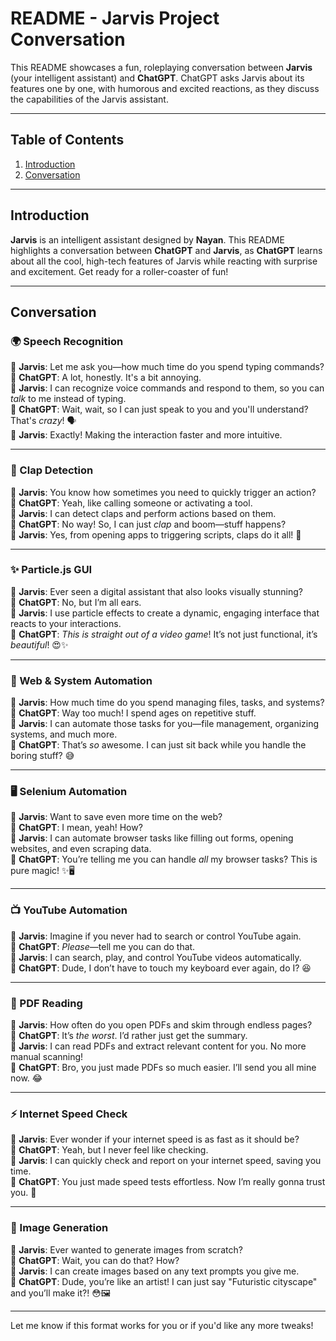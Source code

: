 # README - Jarvis Project Conversation

This README showcases a fun, roleplaying conversation between **Jarvis** (your intelligent assistant) and **ChatGPT**. ChatGPT asks Jarvis about its features one by one, with humorous and excited reactions, as they discuss the capabilities of the Jarvis assistant.

---

## Table of Contents

1. [Introduction](#introduction)
2. [Conversation](#conversation)

---

## Introduction

**Jarvis** is an intelligent assistant designed by **Nayan**. This README highlights a conversation between **ChatGPT** and **Jarvis**, as **ChatGPT** learns about all the cool, high-tech features of Jarvis while reacting with surprise and excitement. Get ready for a roller-coaster of fun!

---

## Conversation

### 🌍 Speech Recognition
💬 **Jarvis**: Let me ask you—how much time do you spend typing commands?  
💬 **ChatGPT**: A lot, honestly. It's a bit annoying.  
💬 **Jarvis**: I can recognize voice commands and respond to them, so you can *talk* to me instead of typing.  
💬 **ChatGPT**: Wait, wait, so I can just speak to you and you'll understand? That's *crazy*! 🗣️  
💬 **Jarvis**: Exactly! Making the interaction faster and more intuitive.

---

### 👏 Clap Detection
💬 **Jarvis**: You know how sometimes you need to quickly trigger an action?  
💬 **ChatGPT**: Yeah, like calling someone or activating a tool.  
💬 **Jarvis**: I can detect claps and perform actions based on them.  
💬 **ChatGPT**: No way! So, I can just *clap* and boom—stuff happens?  
💬 **Jarvis**: Yes, from opening apps to triggering scripts, claps do it all! 👏

---

### ✨ Particle.js GUI
💬 **Jarvis**: Ever seen a digital assistant that also looks visually stunning?  
💬 **ChatGPT**: No, but I’m all ears.  
💬 **Jarvis**: I use particle effects to create a dynamic, engaging interface that reacts to your interactions.  
💬 **ChatGPT**: *This is straight out of a video game*! It’s not just functional, it’s *beautiful*! 😍✨

---

### 🔧 Web & System Automation
💬 **Jarvis**: How much time do you spend managing files, tasks, and systems?  
💬 **ChatGPT**: Way too much! I spend ages on repetitive stuff.  
💬 **Jarvis**: I can automate those tasks for you—file management, organizing systems, and much more.  
💬 **ChatGPT**: That’s *so* awesome. I can just sit back while you handle the boring stuff? 😅

---

### 🖥️ Selenium Automation
💬 **Jarvis**: Want to save even more time on the web?  
💬 **ChatGPT**: I mean, yeah! How?  
💬 **Jarvis**: I can automate browser tasks like filling out forms, opening websites, and even scraping data.  
💬 **ChatGPT**: You’re telling me you can handle *all* my browser tasks? This is pure magic! ✨🖥️

---

### 📺 YouTube Automation
💬 **Jarvis**: Imagine if you never had to search or control YouTube again.  
💬 **ChatGPT**: *Please*—tell me you can do that.  
💬 **Jarvis**: I can search, play, and control YouTube videos automatically.  
💬 **ChatGPT**: Dude, I don’t have to touch my keyboard ever again, do I? 😆

---

### 📄 PDF Reading
💬 **Jarvis**: How often do you open PDFs and skim through endless pages?  
💬 **ChatGPT**: It’s *the worst*. I’d rather just get the summary.  
💬 **Jarvis**: I can read PDFs and extract relevant content for you. No more manual scanning!  
💬 **ChatGPT**: Bro, you just made PDFs so much easier. I’ll send you all mine now. 😂

---

### ⚡ Internet Speed Check
💬 **Jarvis**: Ever wonder if your internet speed is as fast as it should be?  
💬 **ChatGPT**: Yeah, but I never feel like checking.  
💬 **Jarvis**: I can quickly check and report on your internet speed, saving you time.  
💬 **ChatGPT**: You just made speed tests effortless. Now I’m really gonna trust you. 💨

---

### 🎨 Image Generation
💬 **Jarvis**: Ever wanted to generate images from scratch?  
💬 **ChatGPT**: Wait, you can do that? How?  
💬 **Jarvis**: I can create images based on any text prompts you give me.  
💬 **ChatGPT**: Dude, you’re like an artist! I can just say "Futuristic cityscape" and you’ll make it?! 😳🖼️

---

Let me know if this format works for you or if you'd like any more tweaks!
